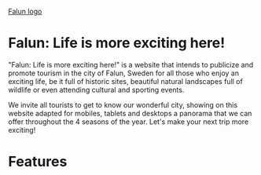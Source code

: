 [Falun logo](../Portfolio/assets/images/Bild-p%C3%A5-logga-vit.jpg)

# Falun: Life is more exciting here!
"Falun: Life is more exciting here!" is a website that intends to publicize and promote tourism in the city of Falun, Sweden for all those who enjoy an exciting life, be it full of historic sites, beautiful natural landscapes full of wildlife or even attending cultural and sporting events.

We invite all tourists to get to know our wonderful city, showing on this website adapted for mobiles, tablets and desktops a panorama that we can offer throughout the 4 seasons of the year. Let's make your next trip more exciting!

# Features
##

